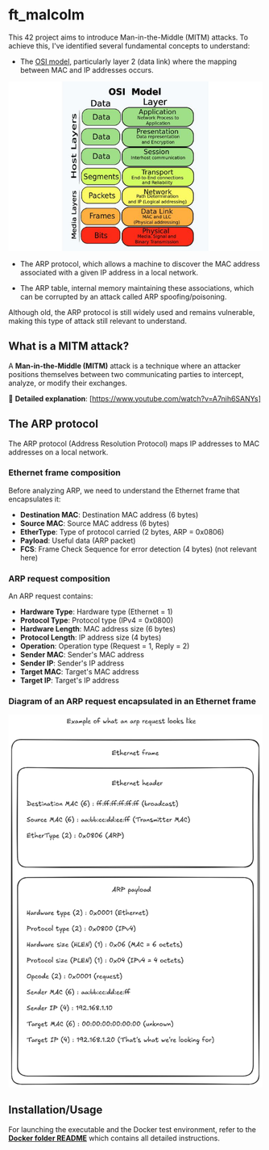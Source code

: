 # ft_malcolm

This 42 project aims to introduce Man-in-the-Middle (MITM) attacks.
To achieve this, I've identified several fundamental concepts to understand:

- The [OSI model](https://en.wikipedia.org/wiki/OSI_model), particularly layer 2 (data link) where the mapping between MAC and IP addresses occurs.

![OSI Model](docs/OSI_model.jpg)

- The ARP protocol, which allows a machine to discover the MAC address associated with a given IP address in a local network.

- The ARP table, internal memory maintaining these associations, which can be corrupted by an attack called ARP spoofing/poisoning.

Although old, the ARP protocol is still widely used and remains vulnerable, making this type of attack still relevant to understand.

## What is a MITM attack?

A **Man-in-the-Middle (MITM)** attack is a technique where an attacker positions themselves between two communicating parties to intercept, analyze, or modify their exchanges.

🎥 **Detailed explanation**: [https://www.youtube.com/watch?v=A7nih6SANYs]

## The ARP protocol

The ARP protocol (Address Resolution Protocol) maps IP addresses to MAC addresses on a local network.

### Ethernet frame composition

Before analyzing ARP, we need to understand the Ethernet frame that encapsulates it:

- **Destination MAC**: Destination MAC address (6 bytes)
- **Source MAC**: Source MAC address (6 bytes)  
- **EtherType**: Type of protocol carried (2 bytes, ARP = 0x0806)
- **Payload**: Useful data (ARP packet)
- **FCS**: Frame Check Sequence for error detection (4 bytes) (not relevant here)

### ARP request composition

An ARP request contains:

- **Hardware Type**: Hardware type (Ethernet = 1)
- **Protocol Type**: Protocol type (IPv4 = 0x0800)
- **Hardware Length**: MAC address size (6 bytes)
- **Protocol Length**: IP address size (4 bytes)
- **Operation**: Operation type (Request = 1, Reply = 2)
- **Sender MAC**: Sender's MAC address
- **Sender IP**: Sender's IP address
- **Target MAC**: Target's MAC address
- **Target IP**: Target's IP address

### Diagram of an ARP request encapsulated in an Ethernet frame

![ARP Diagram](docs/ethernet_frame_ARP.png)

## Installation/Usage

For launching the executable and the Docker test environment, refer to the **[Docker folder README](Docker/README.md)** which contains all detailed instructions.
